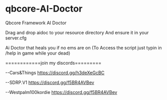 # qbcore-AI-Doctor
Qbcore Framework AI Doctor

Drag and drop aidoc to your resource directory 
And ensure it in your server.cfg

Ai Doctor that heals you if no ems are on (To Access the script just typin in /help in game while your dead)


============join my discords=========

--Cars&Things
https://discord.gg/h3deXeGcBC

--SDRP.V1
https://discord.gg/f5BR4AVBev

--Westpalm100kordie
https://discord.gg/f5BR4AVBev
